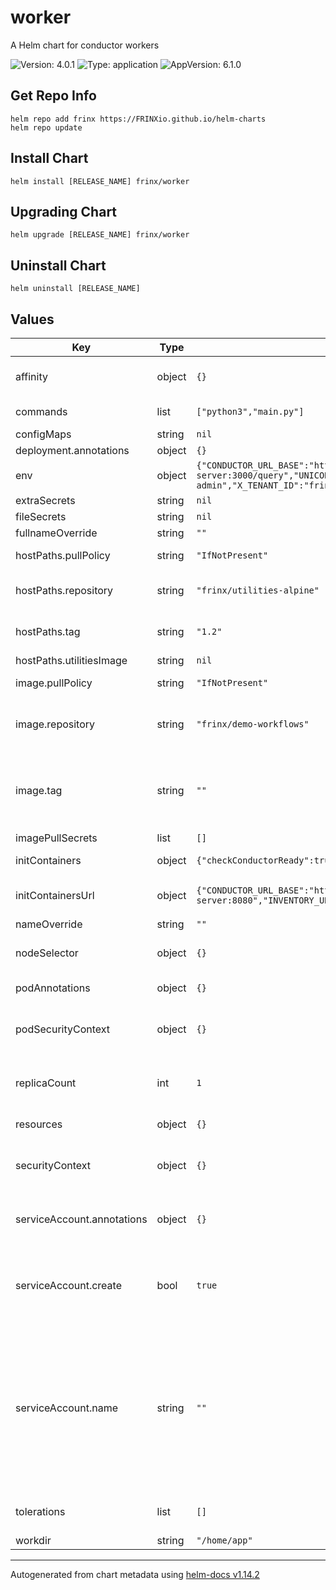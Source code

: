 # worker

A Helm chart for conductor workers

![Version: 4.0.1](https://img.shields.io/badge/Version-4.0.1-informational?style=flat-square) ![Type: application](https://img.shields.io/badge/Type-application-informational?style=flat-square) ![AppVersion: 6.1.0](https://img.shields.io/badge/AppVersion-6.1.0-informational?style=flat-square)

## Get Repo Info

```console
helm repo add frinx https://FRINXio.github.io/helm-charts
helm repo update
```

## Install Chart

```console
helm install [RELEASE_NAME] frinx/worker
```

## Upgrading Chart

```console
helm upgrade [RELEASE_NAME] frinx/worker
```

## Uninstall Chart

```console
helm uninstall [RELEASE_NAME]
```

## Values

| Key | Type | Default | Description |
|-----|------|---------|-------------|
| affinity | object | `{}` | [Affinity for pod assignment](https://kubernetes.io/docs/concepts/configuration/assign-pod-node/#affinity-and-anti-affinity) |
| commands | list | `["python3","main.py"]` | Application commands |
| configMaps | string | `nil` |  |
| deployment.annotations | object | `{}` |  |
| env | object | `{"CONDUCTOR_URL_BASE":"http://conductor-server:8080/api","SCHELLAR_URL_BASE":"http://conductor-server:3000/query","UNICONFIG_URL_BASE":"http://uniconfig:8181/rests","X_AUTH_USER_GROUP":"network-admin","X_TENANT_ID":"frinx"}` | Application properties |
| extraSecrets | string | `nil` |  |
| fileSecrets | string | `nil` |  |
| fullnameOverride | string | `""` |  |
| hostPaths.pullPolicy | string | `"IfNotPresent"` | Image pull policy |
| hostPaths.repository | string | `"frinx/utilities-alpine"` | utilities image repository |
| hostPaths.tag | string | `"1.2"` | Overrides the image tag. |
| hostPaths.utilitiesImage | string | `nil` |  |
| image.pullPolicy | string | `"IfNotPresent"` | Image pull policy |
| image.repository | string | `"frinx/demo-workflows"` | Demo-workflows image repository |
| image.tag | string | `""` | Overrides the image tag whose default is the chart appVersion. |
| imagePullSecrets | list | `[]` |  |
| initContainers | object | `{"checkConductorReady":true,"checkInventoryReady":true,"checkUniconfigReady":true,"copyWorkerFiles":true}` | Init containers |
| initContainersUrl | object | `{"CONDUCTOR_URL_BASE":"http://conductor-server:8080","INVENTORY_URL_BASE":"http://inventory:8000","UNICONFIG_URL_BASE":"http://uniconfig:8181"}` | Init containers URL |
| nameOverride | string | `""` |  |
| nodeSelector | object | `{}` | [Node labels for pod assignment](https://kubernetes.io/docs/concepts/scheduling-eviction/assign-pod-node/) |
| podAnnotations | object | `{}` | Pod annotations |
| podSecurityContext | object | `{}` | Configure [Pods Security Context](https://kubernetes.io/docs/tasks/configure-pod-container/security-context/#set-the-security-context-for-a-pod) |
| replicaCount | int | `1` | Number of replicas of the deployment |
| resources | object | `{}` | [Container resources](https://kubernetes.io/docs/concepts/configuration/manage-compute-resources-container/) |
| securityContext | object | `{}` | Configure [Container Security Context](https://kubernetes.io/docs/tasks/configure-pod-container/security-context/#set-the-security-context-for-a-container) |
| serviceAccount.annotations | object | `{}` | Annotations to add to the service account |
| serviceAccount.create | bool | `true` | Specifies whether a service account should be created |
| serviceAccount.name | string | `""` | The name of the service account to use. If not set and create is true, a name is generated using the fullname template |
| tolerations | list | `[]` | [Tolerations for pod assignment](https://kubernetes.io/docs/concepts/configuration/taint-and-toleration/) |
| workdir | string | `"/home/app"` |  |

----------------------------------------------
Autogenerated from chart metadata using [helm-docs v1.14.2](https://github.com/norwoodj/helm-docs/releases/v1.14.2)

